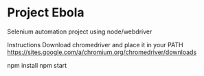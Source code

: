 # Project Ebola
Selenium automation project using node/webdriver

Instructions
Download chromedriver and place it in your PATH
https://sites.google.com/a/chromium.org/chromedriver/downloads

npm install
npm start
